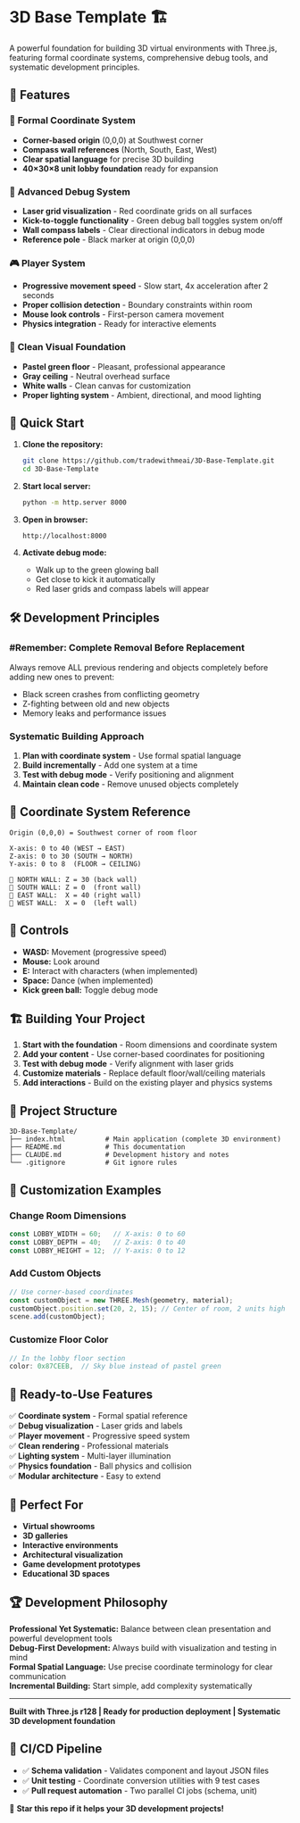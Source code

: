 # 3D Base Template 🏗️

A powerful foundation for building 3D virtual environments with Three.js, featuring formal coordinate systems, comprehensive debug tools, and systematic development principles.

## 🌟 Features

### 🧭 **Formal Coordinate System**
- **Corner-based origin** (0,0,0) at Southwest corner
- **Compass wall references** (North, South, East, West)
- **Clear spatial language** for precise 3D building
- **40×30×8 unit lobby foundation** ready for expansion

### 🔴 **Advanced Debug System**
- **Laser grid visualization** - Red coordinate grids on all surfaces
- **Kick-to-toggle functionality** - Green debug ball toggles system on/off
- **Wall compass labels** - Clear directional indicators in debug mode
- **Reference pole** - Black marker at origin (0,0,0)

### 🎮 **Player System**
- **Progressive movement speed** - Slow start, 4x acceleration after 2 seconds
- **Proper collision detection** - Boundary constraints within room
- **Mouse look controls** - First-person camera movement
- **Physics integration** - Ready for interactive elements

### 🎨 **Clean Visual Foundation**
- **Pastel green floor** - Pleasant, professional appearance
- **Gray ceiling** - Neutral overhead surface
- **White walls** - Clean canvas for customization
- **Proper lighting system** - Ambient, directional, and mood lighting

## 🚀 **Quick Start**

1. **Clone the repository:**
   ```bash
   git clone https://github.com/tradewithmeai/3D-Base-Template.git
   cd 3D-Base-Template
   ```

2. **Start local server:**
   ```bash
   python -m http.server 8000
   ```

3. **Open in browser:**
   ```
   http://localhost:8000
   ```

4. **Activate debug mode:**
   - Walk up to the green glowing ball
   - Get close to kick it automatically
   - Red laser grids and compass labels will appear

## 🛠️ **Development Principles**

### **#Remember: Complete Removal Before Replacement**
Always remove ALL previous rendering and objects completely before adding new ones to prevent:
- Black screen crashes from conflicting geometry
- Z-fighting between old and new objects
- Memory leaks and performance issues

### **Systematic Building Approach**
1. **Plan with coordinate system** - Use formal spatial language
2. **Build incrementally** - Add one system at a time
3. **Test with debug mode** - Verify positioning and alignment
4. **Maintain clean code** - Remove unused objects completely

## 📐 **Coordinate System Reference**

```
Origin (0,0,0) = Southwest corner of room floor

X-axis: 0 to 40 (WEST → EAST)
Z-axis: 0 to 30 (SOUTH → NORTH)  
Y-axis: 0 to 8  (FLOOR → CEILING)

🧭 NORTH WALL: Z = 30 (back wall)
🧭 SOUTH WALL: Z = 0  (front wall)
🧭 EAST WALL:  X = 40 (right wall)
🧭 WEST WALL:  X = 0  (left wall)
```

## 🎯 **Controls**

- **WASD:** Movement (progressive speed)
- **Mouse:** Look around
- **E:** Interact with characters (when implemented)
- **Space:** Dance (when implemented)
- **Kick green ball:** Toggle debug mode

## 🏗️ **Building Your Project**

1. **Start with the foundation** - Room dimensions and coordinate system
2. **Add your content** - Use corner-based coordinates for positioning
3. **Test with debug mode** - Verify alignment with laser grids
4. **Customize materials** - Replace default floor/wall/ceiling materials
5. **Add interactions** - Build on the existing player and physics systems

## 📁 **Project Structure**

```
3D-Base-Template/
├── index.html          # Main application (complete 3D environment)
├── README.md           # This documentation
├── CLAUDE.md           # Development history and notes
└── .gitignore          # Git ignore rules
```

## 🎨 **Customization Examples**

### Change Room Dimensions
```javascript
const LOBBY_WIDTH = 60;   // X-axis: 0 to 60
const LOBBY_DEPTH = 40;   // Z-axis: 0 to 40  
const LOBBY_HEIGHT = 12;  // Y-axis: 0 to 12
```

### Add Custom Objects
```javascript
// Use corner-based coordinates
const customObject = new THREE.Mesh(geometry, material);
customObject.position.set(20, 2, 15); // Center of room, 2 units high
scene.add(customObject);
```

### Customize Floor Color
```javascript
// In the lobby floor section
color: 0x87CEEB,  // Sky blue instead of pastel green
```

## 🚀 **Ready-to-Use Features**

✅ **Coordinate system** - Formal spatial reference  
✅ **Debug visualization** - Laser grids and labels  
✅ **Player movement** - Progressive speed system  
✅ **Clean rendering** - Professional materials  
✅ **Lighting system** - Multi-layer illumination  
✅ **Physics foundation** - Ball physics and collision  
✅ **Modular architecture** - Easy to extend  

## 🎯 **Perfect For**

- **Virtual showrooms**
- **3D galleries** 
- **Interactive environments**
- **Architectural visualization**
- **Game development prototypes**
- **Educational 3D spaces**

## 🏆 **Development Philosophy**

**Professional Yet Systematic:** Balance between clean presentation and powerful development tools  
**Debug-First Development:** Always build with visualization and testing in mind  
**Formal Spatial Language:** Use precise coordinate terminology for clear communication  
**Incremental Building:** Start simple, add complexity systematically  

---

**Built with Three.js r128 | Ready for production deployment | Systematic 3D development foundation**

## 🧪 **CI/CD Pipeline**
- ✅ **Schema validation** - Validates component and layout JSON files
- ✅ **Unit testing** - Coordinate conversion utilities with 9 test cases  
- ✅ **Pull request automation** - Two parallel CI jobs (schema, unit)

🌟 **Star this repo if it helps your 3D development projects!**